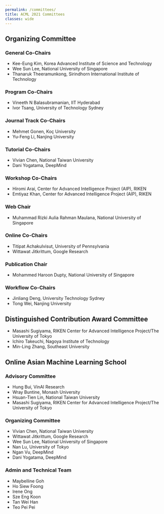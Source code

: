```yaml
---
permalink: /committees/
title: ACML 2021 Committees
classes: wide
---
```


## Organizing Committee

### General Co-Chairs
* Kee-Eung Kim, Korea Advanced Institute of Science and Technology
* Wee Sun Lee, National University of Singapore
* Thanaruk Theeramunkong, Sirindhorn International Institute of Technology

### Program Co-Chairs
* Vineeth N Balasubramanian, IIT Hyderabad
* Ivor Tsang, University of Technology Sydney

### Journal Track Co-Chairs
* Mehmet Gonen, Koç University
* Yu-Feng Li, Nanjing University

### Tutorial Co-Chairs
* Vivian Chen, National Taiwan University
* Dani Yogatama, DeepMind

### Workshop Co-Chairs
* Hiromi Arai, Center for Advanced Intelligence Project (AIP), RIKEN
* Emtiyaz Khan, Center for Advanced Intelligence Project (AIP), RIKEN

### Web Chair
* Muhammad Rizki Aulia Rahman Maulana, National University of Singapore

### Online Co-Chairs
* Titipat Achakulvisut, University of Pennsylvania
* Wittawat Jitkrittum, Google Research

### Publication Chair
* Mohammed Haroon Dupty, National University of Singapore

### Workflow Co-Chairs
* Jinliang Deng, University Technology Sydney
* Tong Wei, Nanjing University

## Distinguished Contribution Award Committee

* Masashi Sugiyama, RIKEN Center for Advanced Intelligence Project/The University of Tokyo
* Ichiro Takeuchi, Nagoya Institute of Technology
* Min-Ling Zhang, Southeast University

## Online Asian Machine Learning School

### Advisory Committee
* Hung Bui, VinAI Research
* Wray Buntine, Monash University
* Hsuan-Tien Lin, National Taiwan University
* Masashi Sugiyama, RIKEN Center for Advanced Intelligence Project/The University of Tokyo

### Organizing Committee
* Vivian Chen, National Taiwan University
* Wittawat Jitkrittum, Google Research
* Wee Sun Lee, National University of Singapore
* Nan Lu, University of Tokyo
* Ngan Vu, DeepMind
* Dani Yogatama, DeepMind

### Admin and Technical Team
* Maybelline Goh
* Ho Siew Foong
* Irene Ong
* Sze Eng Koon
* Tan Wei Han
* Teo Pei Pei